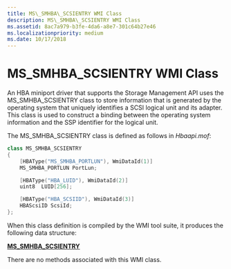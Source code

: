 ```yaml
---
title: MS\_SMHBA\_SCSIENTRY WMI Class
description: MS\_SMHBA\_SCSIENTRY WMI Class
ms.assetid: 8ac7a979-b3fe-4da6-a8e7-301c64b27e46
ms.localizationpriority: medium
ms.date: 10/17/2018
---
```


# MS\_SMHBA\_SCSIENTRY WMI Class


An HBA miniport driver that supports the Storage Management API uses the MS\_SMHBA\_SCSIENTRY class to store information that is generated by the operating system that uniquely identifies a SCSI logical unit and its adapter. This class is used to construct a binding between the operating system information and the SSP identifier for the logical unit.

The MS\_SMHBA\_SCSIENTRY class is defined as follows in *Hbaapi.mof*:

```cpp
class MS_SMHBA_SCSIENTRY
{
    [HBAType("MS_SMHBA_PORTLUN"), WmiDataId(1)]
    MS_SMHBA_PORTLUN PortLun;

    [HBAType("HBA_LUID"), WmiDataId(2)]
    uint8  LUID[256];

    [HBAType("HBA_SCSIID"), WmiDataId(3)]
    HBAScsiID ScsiId;
};
```

When this class definition is compiled by the WMI tool suite, it produces the following data structure:

[**MS\_SMHBA\_SCSIENTRY**](https://msdn.microsoft.com/library/windows/hardware/ff563191)

There are no methods associated with this WMI class.

 

 





